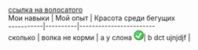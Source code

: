 [ссылка на волосатого](https://github.com/Syknapse/My-Learning-Tracker)  
Мои навыки | Мой опыт | Красота среди бегущих  
-----------|----------|------------------------  
сколько | волка не корми | а у слона
![](https://raw.githubusercontent.com/konicaRu/My_learning_tracker/master/pictures/ok.png)| b dct ujnjdjf |

